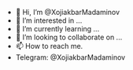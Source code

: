 - 👋 Hi, I’m @XojiakbarMadaminov
- 👀 I’m interested in ...
- 🌱 I’m currently learning ...
- 💞️ I’m looking to collaborate on ...
- 📫 How to reach me.
- Telegram: @XojiakbarMadaminov

<!---
XojiakbarMadaminov/XojiakbarMadaminov is a ✨ special ✨ repository because its `README.md` (this file) appears on your GitHub profile.
You can click the Preview link to take a look at your changes.
--->
